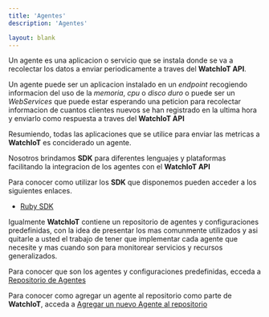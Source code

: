 ```yaml
---
title: 'Agentes'
description: 'Agentes'

layout: blank
---
```


Un agente es una aplicacion o servicio que se instala donde se va a recolectar los datos a enviar
periodicamente a traves del **WatchIoT API**.

Un agente puede ser un aplicacion instalado en un *endpoint* recogiendo informacion del uso de la *memoria*, *cpu* o *disco duro*
o puede ser un *WebServices* que puede estar esperando una peticion para recolectar informacion de cuantos clientes nuevos 
se han registrado en la ultima hora y enviarlo como respuesta a traves del **WatchIoT API**

Resumiendo, todas las aplicaciones que se utilice para enviar las metricas a **WatchIoT** es conciderado un agente.

Nosotros brindamos **SDK** para diferentes lenguajes y plataformas facilitando la integracion de los agentes
con el **WatchIoT API**

Para conocer como utilizar los **SDK** que disponemos pueden acceder a los siguientes enlaces.

* [Ruby SDK](#/sdk-ruby/)

Igualmente **WatchIoT** contiene un repositorio de agentes y configuraciones predefinidas, con la idea de presentar
los mas comunmente utilizados y asi quitarle a usted el trabajo de tener que implementar cada agente que necesite y
mas cuando son para monitorear servicios y recursos generalizados.

Para conocer que son los agentes y configuraciones predefinidas, ecceda
a [Repositorio de Agentes](#/config-repo/)

Para conocer como agregar un agente al repositorio como parte de **WatchIoT**, acceda
a [Agregar un nuevo Agente al repositorio](#/agent-repo/)
